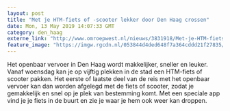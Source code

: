 ```yaml
---
layout: post
title: "Met je HTM-fiets of -scooter lekker door Den Haag crossen"
date: Mon, 13 May 2019 14:07:33 GMT
category: den_haag
externe_link: "http://www.omroepwest.nl/nieuws/3831918/Met-je-HTM-fiets-of-scooter-lekker-door-Den-Haag-crossen"
feature_image: "https://imgw.rgcdn.nl/053844d4ded648f7a364cddd21f27835/opener/3832035.jpg"
---
```


Het openbaar vervoer in Den Haag wordt makkelijker, sneller en leuker. Vanaf woensdag kan je op vijftig plekken in de stad een HTM-fiets of scooter pakken. Het eerste of laatste deel van de reis met het openbaar vervoer kan dan worden afgelegd met de fiets of scooter, zodat je gemakkelijk en snel op je plek van bestemming komt. Met een speciale app vind je je fiets in de buurt en zie je waar je hem ook weer kan droppen.
